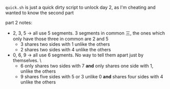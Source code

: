 `quick.sh` is just a quick dirty script to unlock day 2, as I'm cheating and wanted to know the second part

part 2 notes:
- 2, 3, 5 -> all use 5 segments. 3 segments in common 三, the ones which only have those three in common are 2 and 5
  - 3 shares two sides with 1 unlike the others
  - 2 shares two sides with 4 unlike the others
- 0, 6, 9 -> all use 6 segments. No way to tell them apart just by themselves. \
  - 6 only shares two sides with 7 **and** only shares one side with 1, unlike the others
  - 9 shares five sides with 5 or 3 unlike 0 **and** shares four sides with 4 unlike the others
